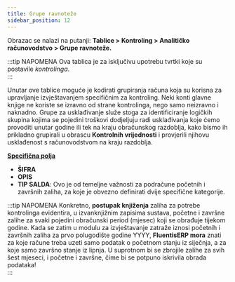 ```yaml
---
title: Grupe ravnoteže
sidebar_position: 12
---
```


Obrazac se nalazi na putanji: **Tablice > Kontroling > Analitičko računovodstvo > Grupe ravnoteže.**

:::tip NAPOMENA 
Ova tablica je za isključivu upotrebu tvrtki koje su postavile *kontrolinga*.   
:::

Unutar ove tablice moguće je kodirati grupiranja računa koja su korisna za upravljanje izvještavanjem specifičnim za kontroling. Neki konti glavne knjige ne koriste se izravno od strane kontrolinga, nego samo neizravno i naknadno. Grupe za usklađivanje služe stoga za identificiranje logičkih skupina kojima se pojedini troškovi dodjeljuju radi usklađivanja koje ćemo provoditi unutar godine ili tek na kraju obračunskog razdoblja, kako bismo ih prikladno grupirali u obrascu **Kontrolnih vrijednosti** i provjerili njihovu usklađenost s računovodstvom na kraju razdoblja.

[**Specifična polja**](/docs/controlling/controlling-parametrization/controlling-specific-settings/adjustment-groups)

- **ŠIFRA**
- **OPIS**
- **TIP SALDA**: Ovo je od temeljne važnosti za podračune početnih i završnih zaliha, za koje je obvezno definirati dvije specifične kategorije.

:::tip NAPOMENA 
Konkretno, **postupak knjiženja** zaliha za potrebe kontrolinga evidentira, u izvanknjižnim zapisima sustava, početne i završne zalihe za svaki pojedini obračunski period (mjesec) koji se obrađuje tijekom godine. Kada se zatim u modulu za izvještavanje zatraže iznosi početnih i završnih zaliha za prvo polugodište godine YYYY, **FluentisERP mora** znati za koje račune treba uzeti samo podatak o početnom stanju iz siječnja, a za koje samo završno stanje iz lipnja. U suprotnom bi se zbrojile zalihe za svih šest mjeseci, i početne i završne, čime bi se potpuno iskrivila obrada podataka!  
:::